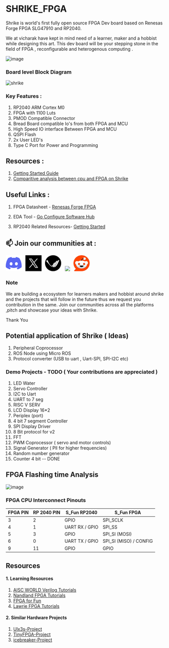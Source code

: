 # SHRIKE_FPGA

Shrike is world's first fully open source FPGA Dev board based on Renesas Forge FPGA SLG47910 and RP2040. 

We at vicharak have kept in mind need of a learner, maker and a hobbist while designing this art. This dev board will be your stepping stone in the field of FPGA , reconfigurable and heterogenous computing . 

![image](https://github.com/user-attachments/assets/6f404ca8-1808-4871-b96a-2030eb391555)

### Board level Block Diagram
 
![shrike](https://github.com/user-attachments/assets/6f585615-6b91-49ec-aa3d-26e50eec5a31)

### Key Features : 
1.  RP2040 ARM Cortex M0 
2.  FPGA with 1100 Luts
3.  PMOD Compatible Connector
4.  Bread Board compatible Io's from both FPGA and MCU 
5.  High Speed IO interface Between FPGA and MCU
6.  QSPI Flash 
7.  2x User LED's
8.  Type C Port for Power and Programming 

## Resources : 

1. [Getting Started Guide ](./Docs/FPGA_Programming.rst)
2. [Comparitive analysis between cpu and FPGA on Shrike](./Docs/RP2040vsFPGA.md)

## Useful Links : 
1. FPGA Datasheet - [Renesas Forge FPGA ](https://www.renesas.com/en/products/programmable-mixed-signal-asic-ip-products/forgefpga-low-density-fpgas/slg47910-1k-lut-forgefpga)

2. EDA Tool - [Go Configure Software Hub](https://www.renesas.com/en/software-tool/go-configure-software-hub)

3. RP2040 Related Resources- [Getting Started ](https://projects.raspberrypi.org/en/projects/getting-started-with-the-pico)

## 📫 Join our communities at :
  
   [<img src="./asset/discord-icon.svg" width="10%"/>](https://discord.com/invite/EhQy97CQ9G)  &nbsp; [<img src="./asset/x_icon.png" width="10%"/>](https://x.com/Vicharak_In)  &nbsp; [<img src="./asset/vicharak_icon.png" width="10%"/>](https://discuss.vicharak.in/)  &nbsp; [<img src="https://img.icons8.com/color/48/000000/linkedin.png" width="10%"/>](https://www.linkedin.com/company/vicharak-in)  &nbsp; [<img src="./asset/reddit_icon.jpeg" width="10%"/>](https://www.reddit.com/r/Vicharak/)  &nbsp;



### Note 

We are building a ecosystem for learners makers and hobbist around shrike and the projects that will follow in the future thus we request you contribution in the same. Join our communities across all the platforms ,pitch and showcase your ideas with Shrike. 


Thank You 

## Potential application of Shrike ( Ideas) 
 1. Peripheral Coprocessor 
 2. ROS Node using Micro ROS
 3. Protocol converter (USB to uart ,  Uart-SPI, SPI-I2C etc)

### Demo Projects - TODO ( Your contributions are appreciated )  

1. LED Water                         
2. Servo Controller  
3. I2C to Uart 
4. UART to 7 seg  
5. RISC V SERV 
7. LCD Display 16*2 
8. Periplex (port) 
9. 4 bit 7 segment Controller 
10. SPI Display Driver 
11. 8 Bit protocol for v2 
12. FFT 
13. PWM Coprocessor ( servo and motor controls)
14. Signal Generator  ( Pll for higher frequencies)
15. Random number generator 
16. Counter 4 bit                                       -- DONE



## FPGA Flashing time Analysis 
![image](https://github.com/user-attachments/assets/3359da79-6886-48a4-9754-b5aa416cc504)


### FPGA CPU Interconnect Pinouts 

<div align="center">

| FPGA PIN | RP 2040 PIN | S_Fun RP2040     | S_Fun FPGA         |
|----------|-------------|------------------|--------------------|
| 3        | 2           | GPIO             | SPI_SCLK           |
| 4        | 1           | UART RX / GPIO   | SPI_SS             |
| 5        | 3           | GPIO             | SPI_SI (MOSI)      |
| 6        | 0           | UART TX / GPIO   | SPI_SI (MISO) / CONFIG |
| 9        | 11          | GPIO             | GPIO               |

</div>


## Resources 
 #### 1. Learning Resources 

   1. [AISC WORLD Verilog Tutorials ](https://www.asic-world.com/verilog/veritut.html)
   2. [Nandland FPGA Tutorials](https://nandland.com/fpga-101/)
   3. [FPGA for Fun](https://www.fpga4fun.com/)
   4. [Lawrie FPGA Tutorials](https://lawrie.github.io/blackicemxbook/)
  
 #### 2. Similar Hardware Projects 
   1. [Ulx3s-Project](https://ulx3s.github.io/)
   2. [TinyFPGA-Project](https://tinyfpga.com/)
   3. [icebreaker-Project](https://github.com/icebreaker-fpga/icebreaker)
   